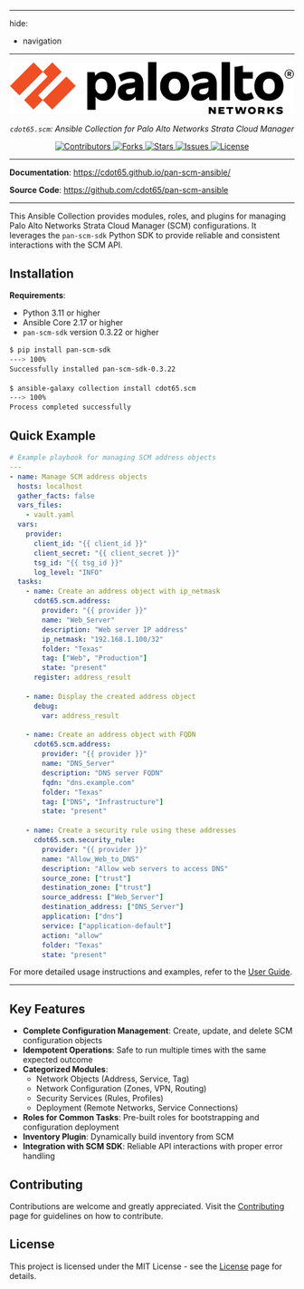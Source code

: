 ______________________________________________________________________

hide:

- navigation

______________________________________________________________________

<style>
.md-content .md-typeset h1 { display: none; }
</style>

<p align="center">
    <a href="https://paloaltonetworks.com"><img src="images/logo.svg" alt="PaloAltoNetworks"></a>
</p>
<p align="center">
    <em><code>cdot65.scm</code>: Ansible Collection for Palo Alto Networks Strata Cloud Manager</em>
</p>
<p align="center">
<a href="https://github.com/cdot65/pan-scm-ansible/graphs/contributors" target="_blank">
    <img src="https://img.shields.io/github/contributors/cdot65/pan-scm-ansible.svg?style=for-the-badge" alt="Contributors">
</a>
<a href="https://github.com/cdot65/pan-scm-ansible/network/members" target="_blank">
    <img src="https://img.shields.io/github/forks/cdot65/pan-scm-ansible.svg?style=for-the-badge" alt="Forks">
</a>
<a href="https://github.com/cdot65/pan-scm-ansible/stargazers" target="_blank">
    <img src="https://img.shields.io/github/stars/cdot65/pan-scm-ansible.svg?style=for-the-badge" alt="Stars">
</a>
<a href="https://github.com/cdot65/pan-scm-ansible/issues" target="_blank">
    <img src="https://img.shields.io/github/issues/cdot65/pan-scm-ansible.svg?style=for-the-badge" alt="Issues">
</a>
<a href="https://github.com/cdot65/pan-scm-ansible/blob/main/LICENSE.md" target="_blank">
    <img src="https://img.shields.io/github/license/cdot65/pan-scm-ansible.svg?style=for-the-badge" alt="License">
</a>
</p>

______________________________________________________________________

**Documentation**:
<a href="https://cdot65.github.io/pan-scm-ansible/" target="_blank">https://cdot65.github.io/pan-scm-ansible/</a>

**Source Code**:
<a href="https://github.com/cdot65/pan-scm-ansible" target="_blank">https://github.com/cdot65/pan-scm-ansible</a>

______________________________________________________________________

This Ansible Collection provides modules, roles, and plugins for managing Palo Alto Networks Strata
Cloud Manager (SCM) configurations. It leverages the `pan-scm-sdk` Python SDK to provide reliable
and consistent interactions with the SCM API.

## Installation

**Requirements**:

- Python 3.11 or higher
- Ansible Core 2.17 or higher
- `pan-scm-sdk` version 0.3.22 or higher

<div class="termy">

```bash
$ pip install pan-scm-sdk
---> 100%
Successfully installed pan-scm-sdk-0.3.22

$ ansible-galaxy collection install cdot65.scm
---> 100%
Process completed successfully
```

</div>

## Quick Example

<div class="termy">

```yaml
# Example playbook for managing SCM address objects
---
- name: Manage SCM address objects
  hosts: localhost
  gather_facts: false
  vars_files:
    - vault.yaml
  vars:
    provider:
      client_id: "{{ client_id }}"
      client_secret: "{{ client_secret }}"
      tsg_id: "{{ tsg_id }}"
      log_level: "INFO"
  tasks:
    - name: Create an address object with ip_netmask
      cdot65.scm.address:
        provider: "{{ provider }}"
        name: "Web_Server"
        description: "Web server IP address"
        ip_netmask: "192.168.1.100/32"
        folder: "Texas"
        tag: ["Web", "Production"]
        state: "present"
      register: address_result

    - name: Display the created address object
      debug:
        var: address_result

    - name: Create an address object with FQDN
      cdot65.scm.address:
        provider: "{{ provider }}"
        name: "DNS_Server"
        description: "DNS server FQDN"
        fqdn: "dns.example.com"
        folder: "Texas"
        tag: ["DNS", "Infrastructure"]
        state: "present"

    - name: Create a security rule using these addresses
      cdot65.scm.security_rule:
        provider: "{{ provider }}"
        name: "Allow_Web_to_DNS"
        description: "Allow web servers to access DNS"
        source_zone: ["trust"]
        destination_zone: ["trust"]
        source_address: ["Web_Server"]
        destination_address: ["DNS_Server"]
        application: ["dns"]
        service: ["application-default"]
        action: "allow"
        folder: "Texas"
        state: "present"
```

</div>

For more detailed usage instructions and examples, refer to the
[User Guide](guide/getting-started.md).

______________________________________________________________________

## Key Features

- **Complete Configuration Management**: Create, update, and delete SCM configuration objects
- **Idempotent Operations**: Safe to run multiple times with the same expected outcome
- **Categorized Modules**:
  - Network Objects (Address, Service, Tag)
  - Network Configuration (Zones, VPN, Routing)
  - Security Services (Rules, Profiles)
  - Deployment (Remote Networks, Service Connections)
- **Roles for Common Tasks**: Pre-built roles for bootstrapping and configuration deployment
- **Inventory Plugin**: Dynamically build inventory from SCM
- **Integration with SCM SDK**: Reliable API interactions with proper error handling

## Contributing

Contributions are welcome and greatly appreciated. Visit the
[Contributing](development/contributing.md) page for guidelines on how to contribute.

## License

This project is licensed under the MIT License - see the [License](about/license.md) page for
details.
